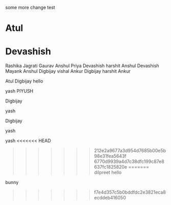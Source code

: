 
some more change
test

Atul
=======

Devashish
=======
Rashika
Jagrati
Gaurav
Anshul
Priya
Devashish
harshit
Anshul
Devashish
Mayank
Anshul
Digbijay
vishal
Ankur
Digbijay
harshit
Ankur


Atul
Digbijay
hello

yash
PIYUSH

Digbijay

yash


Digbijay


yash

yash
<<<<<<< HEAD
>>>>>>> 212e2a9677a3d954d7685b00e5b98e31fea5643f
>>>>>>> 6770d9939a4d7c38dfc199c87e8637fc1825820e
=======
dilpreet
hello

bunny
>>>>>>> f7e4d357c5b0bddfdc2e3821eca8ecddeb416050
